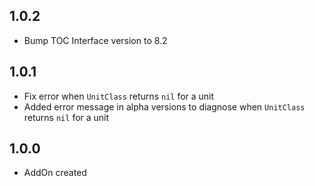 ## 1.0.2
- Bump TOC Interface version to 8.2

## 1.0.1
- Fix error when `UnitClass` returns `nil` for a unit
- Added error message in alpha versions to diagnose when `UnitClass` returns `nil` for a unit

## 1.0.0
- AddOn created
